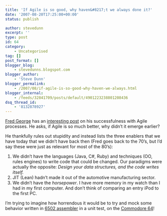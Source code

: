 ```yaml
---
title: 'If Agile is so good, why haven&#8217;t we always done it?'
date: '2007-08-20T17:25:00+00:00'
status: publish

author: stevedunn
excerpt: ''
type: post
id: 64
category:
    - Uncategorised
tag: []
post_format: []
blogger_blog:
    - stevedunns.blogspot.com
blogger_author:
    - 'Steve Dunn'
blogger_permalink:
    - /2007/08/if-agile-is-so-good-why-haven-we-always.html
blogger_internal:
    - /feeds/32841709/posts/default/4901223238801208436
dsq_thread_id:
    - '8132878927'
---
```

[Fred George](http://processpeoplepods.blogspot.com/) has an [interesting post](http://processpeoplepods.blogspot.com/2007/08/three-critical-enablers-for-agile.html) on his successfulness with Agile processes. He asks, if Agile is so much better, why didn’t it emerge earlier?

He thankfully rules out stupidity and instead lists the three enablers that we have today that we didn’t have back then (Fred goes back to the 70’s, but I’d say these were just as relevant for most of the 80’s):

1. We didn’t have the languages (Java, C#, Ruby) and techniques (OO, rules engines) to write code that could be changed. Our paradigms were actually the opposite: *Design your data structures, and the code writes itself.*
2. JIT (Lean) hadn’t made it out of the automotive manufacturing sector.
3. We didn’t have the *horsepower*. I have more memory in my watch than I had in my first computer. And don’t think of comparing an entry iPod to the first PC.

I’m trying to imagine how horrendous it would be to try and mock some behavior written in [6502 assembler](http://www.geocities.com/profdredd/cprogram/6502_ml.html "6502 assember") in a unit test, on the [Commodore 64](http://www.lemon64.com/games/list.php?type=coder&name=Steve%20Dunn)!